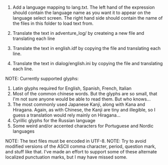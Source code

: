 
1) Add a language mapping to lang.txt. The left hand of the expression should contain the language name as you want it to appear on the language select screen. The right hand side should contain the name of the files in this folder to load text from.

2) Translate the text in adventure_log/ by createing a new file and translating each line

3) Translate the text in english.idf by copying the file and translating each line.

4) Translate the text in dialog/english.ini by copying the file and translating each line.

NOTE: Currently supported glyphs:
1) Latin glyphs required for English, Spanish, French, Italian
2) Most of the common chinese words. But the glyphs are so small, that I'm not sure anyone would be able to read them. But who knows...
3) The most commonly used Japanese Kanji, along with Kana and Hiragana. Again, as with Chinese, the Kanji are tiny and illegible, so I guess a translation would rely mainly on Hiragana...
4) Cyrillic glyphs for the Russian language
5) Some weird and/or accented characters for Portuguese and Nordic languages

NOTE: The text files must be encoded in UTF-8.
NOTE: Try to avoid modified versions of the ASCII comma character, period, question mark, and stuff like that. I've made an effort to support some of these alternate localized punctuation marks, but I may have missed some.
